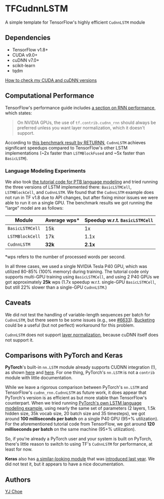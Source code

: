 # TFCudnnLSTM

A simple template for TensorFlow's highly efficient `CudnnLSTM` module


## Dependencies

- TensorFlow v1.8+
- CUDA v9.0+
- cuDNN v7.0+
- scikit-learn
- tqdm

[How to check my CUDA and cuDNN versions](https://medium.com/@changrongko/nv-how-to-check-cuda-and-cudnn-version-e05aa21daf6c)


## Computational Performance

TensorFlow's performance guide includes [a section on RNN performance](https://www.tensorflow.org/performance/performance_guide#rnn_performance),
which states:
> On NVIDIA GPUs, the use of `tf.contrib.cudnn_rnn` should always be preferred 
unless you want layer normalization, which it doesn't support.

According to [this benchmark result by RETURNN](http://returnn.readthedocs.io/en/latest/tf_lstm_benchmark.html),
`CudnnLSTM` achieves significant speedups 
compared to TensorFlow's other LSTM implementations
(~2x faster than `LSTMBlockFused` and ~5x faster than `BasicLSTM`).

### Language Modeling Experiments

We also took [the tutorial code for PTB language modeling](https://github.com/tensorflow/models/blob/master/tutorials/rnn/ptb/ptb_word_lm.py) 
and tried running the three versions of LSTM implemented there: 
`BasicLSTMCell`, `LSTMBlockCell`, and `CudnnLSTM`.
We found that the `CudnnLSTM` example does not run in TF v1.8 due to 
API changes, but after fixing minor issues we were able to run it on a single GPU.
The benchmark results we got running the "large" model are as follows:

Module          | Average wps* | Speedup w.r.t. `BasicLSTMCell`
----------------|--------------|--------------------------------
`BasicLSTMCell` |   15k        | 1x
`LSTMBlockCell` |   17k        | 1.1x
`CudnnLSTM`     | **32k**      | **2.1x**

*wps refers to the number of processed words per second.  

In all three cases, we used a single NVIDIA Tesla P40 GPU, which was utilized 
80-85% (100% memory) during training. 
The tutorial code only supports multi-GPU training using `BasicLSTMCell`, 
and using 2 P40 GPUs we got approximately **25k** wps 
(1.7x speedup w.r.t. single-GPU `BasicLSTMCell`, 
but still 22% slower than a single-GPU `CudnnLSTM`.) 


## Caveats

We did not test the handling of variable-length sequences per batch for `CudnnLSTM`, 
but there seem to be some issues (e.g., see [#6633](https://github.com/tensorflow/tensorflow/issues/6633)). 
[Bucketing](https://www.tensorflow.org/api_guides/python/contrib.training#Bucketing) could be 
a useful (but not perfect) workaround for this problem.

`CudnnLSTM` does not support [layer normalization](https://arxiv.org/pdf/1607.06450.pdf), 
because cuDNN itself does not support it. 


## Comparisons with PyTorch and Keras

**PyTorch**'s built-in `nn.LSTM` module already supports CUDNN integration (!),
as shown [here](https://github.com/pytorch/pytorch/blob/v0.4.0/torch/backends/cudnn/rnn.py) 
and [here](https://github.com/pytorch/pytorch/issues/698).
For one thing, PyTorch's `nn.LSTM` is not a `contrib` module with little documentation. 

While we leave a rigorous comparison between PyTorch's `nn.LSTM` and 
TensorFlow's `cudnn_rnn.CudnnLSTM` as future work, it does appear that 
PyTorch's version is as efficient as but more stable than TensorFlow's counterpart.
When we tried running [PyTorch's own LSTM language modeling example](https://github.com/pytorch/examples/tree/0.4/word_language_model),
using nearly the same set of parameters 
(2 layers, 1.5k hidden size, 35k vocab size, 20 batch size and 35 timesteps),
we got around **100 milliseconds per batch** on a single P40 GPU (95+% utilization). 
For the aforementioned tutorial code from TensorFlow, 
we got around **120 milliseconds per batch** on the same machine (95+% utilization).

So, if you're already a PyTorch user and your system is built on PyTorch, 
there's little reason to switch to using TF's `CudnnLSTM` for performance, at least for now. 


**Keras** also has [a similar-looking module](https://keras.io/layers/recurrent/#cudnnlstm) 
that was [introduced last year](https://twitter.com/fchollet/status/918170264608817152?lang=en). 
We did not test it, but it appears to have a nice documentation.


## Authors

[YJ Choe](mailto:yjchoe33@gmail.com)
